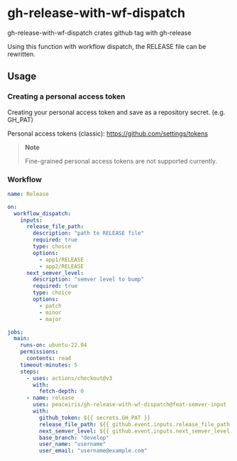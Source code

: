 # gh-release-with-wf-dispatch

gh-release-with-wf-dispatch crates github tag with gh-release

Using this function with workflow dispatch, the RELEASE file can be rewritten.


## Usage

### Creating a personal access token

Creating your personal access token and save as a repository secret. (e.g. GH_PAT)

Personal access tokens (classic): https://github.com/settings/tokens

> **Note**
>
> Fine-grained personal access tokens are not supported currently.

### Workflow

```yaml
name: Release

on:
  workflow_dispatch:
    inputs:
      release_file_path:
        description: "path to RELEASE file"
        required: true
        type: choice
        options:
          - app1/RELEASE
          - app2/RELEASE
      next_semver_level:
        description: "semver level to bump"
        required: true
        type: choice
        options:
          - patch
          - minor
          - major

jobs:
  main:
    runs-on: ubuntu-22.04
    permissions:
      contents: read
    timeout-minutes: 5
    steps:
      - uses: actions/checkout@v3
        with:
          fetch-depth: 0
      - name: release
        uses: peaceiris/gh-release-with-wf-dispatch@feat-semver-input
        with:
          github_token: ${{ secrets.GH_PAT }}
          release_file_path: ${{ github.event.inputs.release_file_path }}
          next_semver_level: ${{ github.event.inputs.next_semver_level }}
          base_branch: "develop"
          user_name: "username"
          user_email: "username@example.com"
```
